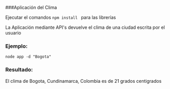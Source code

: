 ###Aplicación del Clima

Ejecutar el comandos ```npm install ``` para las librerías

La Aplicación mediante API's devuelve el clima de una ciudad escrita por el usuario

### Ejemplo: 

```
node app -d "Bogota"
```

### Resultado: 
El clima de Bogota, Cundinamarca, Colombia es de 21 grados centigrados